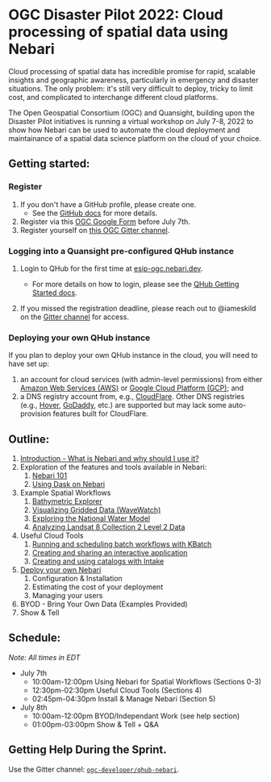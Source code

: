 # OGC Disaster Pilot 2022: Cloud processing of spatial data using Nebari

Cloud processing of spatial data has incredible promise for rapid, scalable insights and geographic awareness, particularly in emergency and disaster situations. The only problem: it's still very difficult to deploy, tricky to limit cost, and complicated to interchange different cloud platforms. 

The Open Geospatial Consortium (OGC) and Quansight, building upon the Disaster Pilot initiatives is running a virtual workshop on July 7-8, 2022 to show how Nebari can be used to automate the cloud deployment and maintainance of a spatial data science platform on the cloud of your choice.

## Getting started:

### Register

1. If you don't have a GitHub profile, please create one. 
   - See the [GitHub docs](https://docs.github.com/en/get-started/signing-up-for-github/signing-up-for-a-new-github-account) for more details.
2. Register via this [OGC Google Form](https://forms.gle/9dVzraCVKPvr6bPGA) before July 7th.
3. Register yourself on [this OGC Gitter channel](https://gitter.im/ogc-developer/qhub-nebari).


### Logging into a Quansight pre-configured QHub instance

1. Login to QHub for the first time at [esip-ogc.nebari.dev](https://esip-ogc.nebari.dev/]).
   - For more details on how to login, please see the [QHub Getting Started docs](https://docs.qhub.dev/en/latest/source/user_guide/getting_started.html).

2. If you missed the registration deadline, please reach out to @iameskild on the [Gitter channel](https://gitter.im/ogc-developer/qhub-nebari) for access.


### Deploying your own QHub instance

If you plan to deploy your own QHub instance in the cloud, you will need to have set up:

1. an account for cloud services (with admin-level permissions) from either [Amazon Web Services (AWS)](https://portal.aws.amazon.com/billing/signup) or [Google Cloud Platform (GCP)](https://console.cloud.google.com/); and
2. a DNS registry account from, e.g., [CloudFlare](https://dash.cloudflare.com/sign-up). Other DNS registries (e.g., [Hover](http://www.hover.com/), [GoDaddy](https://www.godaddy.com), etc.) are supported but may lack some auto-provision features built for CloudFlare.

## Outline:

1. [Introduction - What is Nebari and why should I use it?](./01_introduction.ipynb)
2. Exploration of the features and tools available in Nebari:
   1. [Nebari 101](./02a_nebari_101.ipynb)
   2. [Using Dask on Nebari](./02b_using_dask_on_nebari.ipynb)
3. Example Spatial Workflows
   1. [Bathymetric Explorer](./03a_bathymetric_explorer.ipynb)
   2. [Visualizing Gridded Data (WaveWatch)](./03b_visualize_wavewatch.ipynb)
   3. [Exploring the National Water Model](./03c_exploring_national_water_model.ipynb)
   4. [Analyzing Landsat 8 Collection 2 Level 2 Data](./03d_analyzing_landsat-8-c2-l2.ipynb)
4. Useful Cloud Tools
   1. [Running and scheduling batch workflows with KBatch](./04a_submit_batch_job.ipynb)
   2. [Creating and sharing an interactive application](https://www.nebari.dev/tutorials/creating-cds-dashboard)
   3. [Creating and using catalogs with Intake](./04c_data_catalogs_with_intake.ipynb)
5. [Deploy your own Nebari](./05_deploy_nebari.ipynb)
   1. Configuration & Installation
   2. Estimating the cost of your deployment
   3. Managing your users
6. BYOD - Bring Your Own Data (Examples Provided)
7. Show & Tell

## Schedule:

*Note: All times in EDT*

- July 7th 
  - 10:00am-12:00pm Using Nebari for Spatial Workflows (Sections 0-3)
  - 12:30pm-02:30pm Useful Cloud Tools (Sections 4)
  - 02:45pm-04:30pm Install & Manage Nebari (Section 5)
- July 8th
  - 10:00am-12:00pm BYOD/Independant Work (see help section)
  - 01:00pm-03:00pm Show & Tell + Q&A

## Getting Help During the Sprint.

Use the Gitter channel: [`ogc-developer/qhub-nebari`](https://gitter.im/ogc-developer/qhub-nebari).
